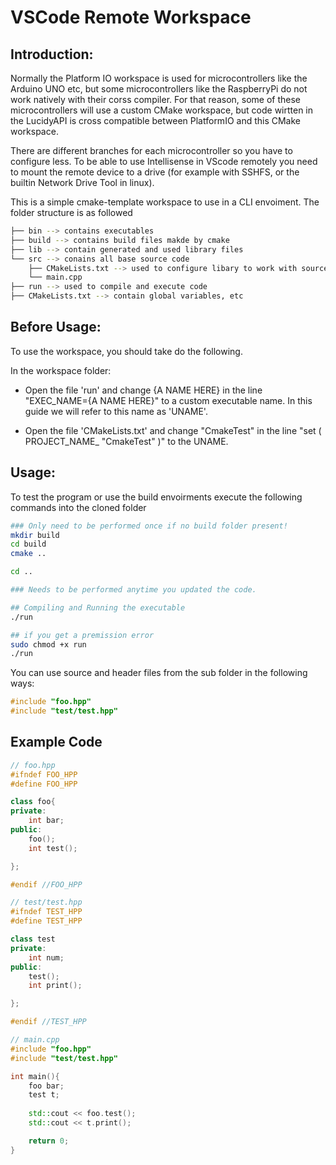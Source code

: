 # VSCode Remote Workspace 

## Introduction:
Normally the Platform IO workspace is used for microcontrollers like the Arduino UNO etc, but some microcontrollers like the RaspberryPi do not work natively with their corss compiler. For that reason, some of these microcontrollers will use a custom CMake workspace, but code wirtten in the LucidyAPI is cross compatible between PlatformIO and this CMake workspace. 

There are different branches for each microcontroller so you have to configure less. To be able to use Intellisense in VScode remotely you need to mount the remote device to a drive (for example with SSHFS, or the builtin Network Drive Tool in linux).

This is a simple cmake-template workspace to use in a CLI envoiment. The folder structure is as followed
```bash
├── bin --> contains executables
├── build --> contains build files makde by cmake 
├── lib --> contain generated and used library files
└── src --> conains all base source code
    ├── CMakeLists.txt --> used to configure libary to work with source code 
    └── main.cpp
├── run --> used to compile and execute code
├── CMakeLists.txt --> contain global variables, etc
```

## Before Usage:

To use the workspace, you should take do the following. 

In the workspace folder: 
- Open the file 'run' and change {A NAME HERE} in the line "EXEC_NAME={A NAME HERE}"
to a custom executable name. In this guide we will refer to this name as 'UNAME'.

- Open the file 'CMakeLists.txt' and change "CmakeTest" in the line "set ( PROJECT_NAME_ "CmakeTest" )" to the UNAME.


## Usage:
To test the program or use the build envoirments execute the following commands into the cloned folder

```bash
### Only need to be performed once if no build folder present!
mkdir build
cd build 
cmake ..

cd ..

### Needs to be performed anytime you updated the code. 

## Compiling and Running the executable 
./run 

## if you get a premission error 
sudo chmod +x run
./run

```

You can use source and header files from the sub folder in the following ways:
```c++
#include "foo.hpp"
#include "test/test.hpp"
```

## Example Code

```c++
// foo.hpp
#ifndef FOO_HPP
#define FOO_HPP

class foo{
private:
    int bar;
public: 
    foo();
    int test();

};

#endif //FOO_HPP

// test/test.hpp
#ifndef TEST_HPP
#define TEST_HPP

class test
private:
    int num;
public: 
    test();
    int print();

};

#endif //TEST_HPP

// main.cpp
#include "foo.hpp"
#include "test/test.hpp"

int main(){
    foo bar;
    test t;
    
    std::cout << foo.test();
    std::cout << t.print();

    return 0;
}
``` 
